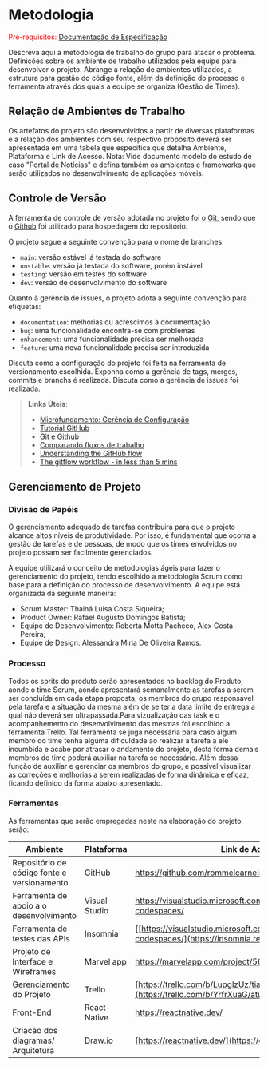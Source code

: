 
# Metodologia

<span style="color:red">Pré-requisitos: <a href="2-Especificação do Projeto.md"> Documentação de Especificação</a></span>

Descreva aqui a metodologia de trabalho do grupo para atacar o problema. Definições sobre os ambiente de trabalho utilizados pela  equipe para desenvolver o projeto. Abrange a relação de ambientes utilizados, a estrutura para gestão do código fonte, além da definição do processo e ferramenta através dos quais a equipe se organiza (Gestão de Times).

## Relação de Ambientes de Trabalho

Os artefatos do projeto são desenvolvidos a partir de diversas plataformas e a relação dos ambientes com seu respectivo propósito deverá ser apresentada em uma tabela que especifica que detalha Ambiente, Plataforma e Link de Acesso. 
Nota: Vide documento modelo do estudo de caso "Portal de Notícias" e defina também os ambientes e frameworks que serão utilizados no desenvolvimento de aplicações móveis.

## Controle de Versão

A ferramenta de controle de versão adotada no projeto foi o
[Git](https://git-scm.com/), sendo que o [Github](https://github.com)
foi utilizado para hospedagem do repositório.

O projeto segue a seguinte convenção para o nome de branches:

- `main`: versão estável já testada do software
- `unstable`: versão já testada do software, porém instável
- `testing`: versão em testes do software
- `dev`: versão de desenvolvimento do software

Quanto à gerência de issues, o projeto adota a seguinte convenção para
etiquetas:

- `documentation`: melhorias ou acréscimos à documentação
- `bug`: uma funcionalidade encontra-se com problemas
- `enhancement`: uma funcionalidade precisa ser melhorada
- `feature`: uma nova funcionalidade precisa ser introduzida

Discuta como a configuração do projeto foi feita na ferramenta de versionamento escolhida. Exponha como a gerência de tags, merges, commits e branchs é realizada. Discuta como a gerência de issues foi realizada.

> **Links Úteis**:
> - [Microfundamento: Gerência de Configuração](https://pucminas.instructure.com/courses/87878/)
> - [Tutorial GitHub](https://guides.github.com/activities/hello-world/)
> - [Git e Github](https://www.youtube.com/playlist?list=PLHz_AreHm4dm7ZULPAmadvNhH6vk9oNZA)
>  - [Comparando fluxos de trabalho](https://www.atlassian.com/br/git/tutorials/comparing-workflows)
> - [Understanding the GitHub flow](https://guides.github.com/introduction/flow/)
> - [The gitflow workflow - in less than 5 mins](https://www.youtube.com/watch?v=1SXpE08hvGs)

## Gerenciamento de Projeto

### Divisão de Papéis

O gerenciamento adequado de tarefas contribuirá para que o projeto alcance altos níveis de produtividade. Por isso, é fundamental que ocorra a gestão de tarefas e de pessoas, de modo que os times envolvidos no projeto possam ser facilmente gerenciados.

A equipe utilizará o conceito de metodologias ágeis para fazer o gerenciamento do projeto, tendo escolhido a metodologia Scrum como base para a definição do processo de desenvolvimento.
A equipe está organizada da seguinte maneira:

- Scrum Master: Thainá Luisa Costa Siqueira;
- Product Owner: Rafael Augusto Domingos Batista;
- Equipe de Desenvolvimento: Roberta Motta Pacheco, Alex Costa Pereira;
- Equipe de Design: Alessandra Miria De Oliveira Ramos.

### Processo

Todos os sprits do produto serão apresentados no backlog do Produto, aonde o time Scrum, aonde apresentará semanalmente as tarefas a serem ser concluída em cada etapa proposta, os membros do grupo responsável pela tarefa e a situação da mesma além de se ter a data limite de entrega a qual não deverá ser ultrapassada.Para vizualização das task e o acompanhemento do desenvolvimento das mesmas foi escolhido a ferramenta Trello. Tal ferramenta se juga necessária para caso algum membro do time tenha alguma dificuldade ao realizar a tarefa a ele incumbida e acabe por atrasar o andamento do projeto, desta forma demais membros do time poderá auxiliar na tarefa se necessário. Além dessa função de auxiliar e gerenciar os membros do grupo, e possível visualizar as correções e melhorias a serem realizadas de forma dinâmica e eficaz, ficando definido da forma abaixo apresentado.

 

### Ferramentas

As ferramentas que serão empregadas neste na elaboração do projeto serão:

|Ambiente| Plataforma|	Link de Acesso|
|--------|-----------|--------|
|Repositório de código fonte e versionamento	|GitHub|	https://github.com/rommelcarneiro/tiaw-template|
|Ferramenta de apoio a o desenvolvimento|	Visual Studio|	https://visualstudio.microsoft.com/pt-br/services/github-codespaces/|
|Ferramenta de testes das APIs|	Insomnia|	[[https://visualstudio.microsoft.com/pt-br/services/github-codespaces/](https://insomnia.rest/)]|
|Projeto de Interface e Wireframes|	Marvel app|	https://marvelapp.com/project/5659252|
|Gerenciamento do Projeto|	Trello	|[https://trello.com/b/LupglzUz/tiaw-template](https://trello.com/b/YrfrXuaG/atualiza%C3%A7%C3%B5es)|
|Front-End|	React-Native|	https://reactnative.dev/|
|Criacão dos diagramas/ Arquitetura|	Draw.io|	[https://reactnative.dev/](https://drawio-app.com/)|


